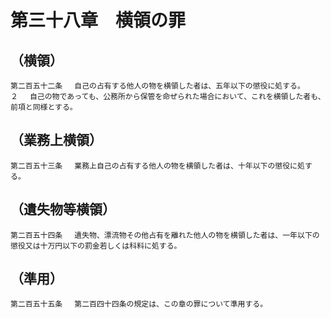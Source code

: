 # 第三十八章　横領の罪

## （横領）
```
第二百五十二条 　自己の占有する他人の物を横領した者は、五年以下の懲役に処する。
２ 　自己の物であっても、公務所から保管を命ぜられた場合において、これを横領した者も、前項と同様とする。
```
## （業務上横領）
```
第二百五十三条 　業務上自己の占有する他人の物を横領した者は、十年以下の懲役に処する。
```
## （遺失物等横領）
```
第二百五十四条 　遺失物、漂流物その他占有を離れた他人の物を横領した者は、一年以下の懲役又は十万円以下の罰金若しくは科料に処する。
```
## （準用）
```
第二百五十五条 　第二百四十四条の規定は、この章の罪について準用する。
```
